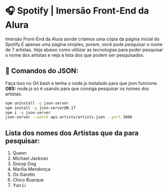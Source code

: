 
# 🎧 Spotify | Imersão Front-End da Alura

Imersão Front-End da Alura aonde criamos uma cópia da página inicial do Spotify.É apenas uma página simples, porem, você pode pesquisar o nome de 7 artistas. Veja abaixo como utilizar as tecnologias para poder pesquisar o nome dos artistas e veja a lista dos que podem ser pesquisados.

## 📄 Comandos do JSON: 

Faça isso no Git bash e tenha o node.js instalado para que json funcione.
**OBS:** node.js só é usando para que consiga pesquisar os nomes dos artistas.
```bash
npm uninstall -g json-server 
npm install -g json-server@0.17
npm i -g json-server 
json-server --watch api-artists/artists.json --port 3000
```

## Lista dos nomes dos Artistas que da para pesquisar:
1. Queen 
2. Michael Jackson 
3. Snoop Dog 
4. Marília Mendonça 
5. Os Garotin 
6. Chico Buarque 
7. Yun Li
